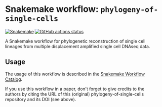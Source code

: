 # Snakemake workflow: `phylogeny-of-single-cells`

[![Snakemake](https://img.shields.io/badge/snakemake-≥6.15.0-brightgreen.svg)](https://snakemake.github.io)
[![GitHub actions status](https://github.com/hzi-bifo/phylogeny-of-single-cells/workflows/Tests/badge.svg?branch=main)](https://github.com/hzi-bifo/phylogeny-of-single-cells/actions?query=branch%3Amain+workflow%3ATests)


A Snakemake workflow for phylogenetic reconstruction of single cell lineages from multiple displacement amplified single cell DNAseq data.


## Usage

The usage of this workflow is described in the [Snakemake Workflow Catalog](https://snakemake.github.io/snakemake-workflow-catalog/?usage=hzi-bifo%2Fphylogeny-of-single-cells).

If you use this workflow in a paper, don't forget to give credits to the authors by citing the URL of this (original) phylogeny-of-single-cells repository and its DOI (see above).
